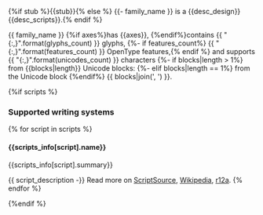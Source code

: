 {%if stub %}{{stub}}{% else %}
{{- family_name }} is a {{desc_design}}{{desc_scripts}}.{% endif %}

{{ family_name }} {%if axes%}has {{axes}}, {%endif%}contains {{ "{:,}".format(glyphs_count) }} glyphs,
{%- if features_count%} {{ "{:,}".format(features_count) }} OpenType features,{% endif %}
and supports {{ "{:,}".format(unicodes_count) }} characters
{%- if blocks|length > 1%} from {{blocks|length}} Unicode blocks:
{%- elif blocks|length == 1%} from the Unicode block
{%endif%} {{ blocks|join(', ') }}.

{%if scripts %}

### Supported writing systems

{% for script in scripts %}

#### {{scripts_info[script].name}}

{{scripts_info[script].summary}}

{{ script_description -}} Read more on
<a href="https://scriptsource.org/scr/{{script}}">ScriptSource</a>,
<a href="https://en.wikipedia.org/wiki/ISO_15924:{{script}}">Wikipedia</a>,
<a href="https://r12a.github.io/scripts/links?iso={{script}}">r12a</a>.
{% endfor %}

{%endif %}
